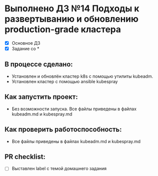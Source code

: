 # Выполнено ДЗ №14 Подходы к развертыванию и обновлению production-grade кластера

- [x] Основное ДЗ
- [x] Задание со *

## В процессе сделано:
- Установлен и обновлён кластер k8s c помощью утилиты kubeadm. 
- Установлен кластер с помощью ansible kubespray

## Как запустить проект:
- Без возможности запуска. Все файлы приведены в файлах kubeadm.md и kubespray.md

## Как проверить работоспособность:
- Все файлы приведены в файлах kubeadm.md и kubespray.md

## PR checklist:
- [ ] Выставлен label с темой домашнего задания
